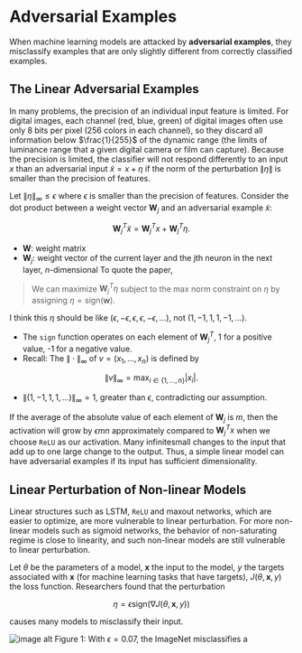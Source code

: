 # Adversarial Examples
When machine learning models are attacked by **adversarial examples**, they misclassify examples that are only slightly different from correctly classified examples. 

## The Linear Adversarial Examples
In many problems, the precision of an individual input feature is limited. For digital images, each channel (red, blue, green) of digital images often use only 8 bits per pixel (256 colors in each channel), so they discard all information below $`\frac{1}{255}`$ of the dynamic range (the limits of luminance range that a given digital camera or film can capture). Because the precision is limited, the classifier will not respond differently to an input $x$ than an adversarial input $\tilde{x}=x+\eta$ if the norm of the perturbation $`\| \eta\|`$ is smaller than the precision of features. 

Let $`\|\eta\|_{\infty}\leq\epsilon`$ where $`\epsilon`$ is smaller than the precision of features. Consider the dot product between a weight vector $\mathbf{W}_j$ and an adversarial example $`\tilde{x}`$:
```math
\mathbf{W}^T_j\tilde{x}=\mathbf{W}^T_j x+\mathbf{W}^T_j\eta.
```
- $\mathbf{W}$: weight matrix
- $`\mathbf{W}_j`$: weight vector of the current layer and the jth neuron in the next layer, $n$-dimensional
To quote the paper,
> We can maximize $`\mathbf{W}^T_j\eta`$ subject to the max norm constraint on $\eta$ by assigning $`\eta=\text{sign}(\mathbf{w})`$.

I think this $`\eta`$ should be like $`(\epsilon, -\epsilon, \epsilon, \epsilon, -\epsilon,...)`$, not $`(1,-1,1,1,-1,...)`$.
- The `sign` function operates on each element of $\mathbf{W}^T_j$, 1 for a positive value, -1 for a negative value.
- Recall: The $`\|\cdot\|_{\infty}`$ of $v=(x_1,...,x_n)$ is defined by
```math
\|v\|_{\infty}=\max_{i\in\{1,...,n\}} |x_i|.
```
- $`\|(1,-1,1,1,...)\|_{\infty}=1`$, greater than $`\epsilon`$, contradicting our assumption.

If the average of the absolute value of each element of $`\mathbf{W}_j`$ is $m$, then the activation will grow by $\epsilon m n$ approximately compared to $`\mathbf{W}^T_j x`$ when we choose `ReLU` as our activation. Many infinitesmall changes to the input that add up to one large change to the output. Thus, a simple linear model can have adversarial examples if its input has sufficient dimensionality.

## Linear Perturbation of Non-linear Models
Linear structures such as LSTM, `ReLU` and maxout networks, which are easier to optimize, are more vulnerable to linear perturbation. For more non-linear models such as sigmoid networks, the behavior of non-saturating regime is close to linearity, and such non-linear models are still vulnerable to linear perturbation.

Let $\theta$ be the parameters of a model, $\mathbf{x}$ the input to the model, $y$ the targets associated with $\mathbf{x}$ (for machine learning tasks that have targets), $`J(\theta,\mathbf{x},y)`$ the loss function. Researchers found that the perturbation 
```math
\eta=\epsilon\text{sign}(\nabla J(\theta,\mathbf{x},y))
```
causes many models to misclassify their input.  

![image alt](https://github.com/levi0206/ML-group-github/blob/aaaeff18338dea0514f6e8fd90715a426ada979e/image/panda%20gibbon%20example.png)
Figure 1: With $`\epsilon=0.07`$, the ImageNet misclassifies a 
